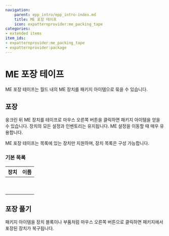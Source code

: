 ```yaml
---
navigation:
    parent: epp_intro/epp_intro-index.md
    title: ME 포장 테이프
    icon: expatternprovider:me_packing_tape
categories:
- extended items
item_ids:
- expatternprovider:me_packing_tape
- expatternprovider:package
---
```


# ME 포장 테이프

ME 포장 테이프는 월드 내의 ME 장치를 패키지 아이템으로 묶을 수 있습니다.

<Row>
<ItemImage id="expatternprovider:me_packing_tape" scale="4"></ItemImage>
<ItemImage id="expatternprovider:package" scale="4"></ItemImage>
</Row>

## 포장

웅크린 뒤 ME 장치를 테이프로 마우스 오른쪽 버튼을 클릭하면 패키지 아이템을 얻을 수 있습니다. 장치의 모든 설정과 인벤토리는
유지됩니다. ME 설정을 이동할 때 매우 유용합니다.

ME 포장 테이프는 목록에 있는 장치만 지원하며, 장치 목록은 구성 가능합니다.

### 기본 목록

|                                       장치                                        |                                  이름                                  |
|:---------------------------------------------------------------------------------:|:---------------------------------------------------------------------:|
|    <ItemImage id="expatternprovider:ex_interface_part" scale="3"></ItemImage>     |    <ItemLink id="expatternprovider:ex_interface_part"></ItemLink>     |
| <ItemImage id="expatternprovider:ex_pattern_provider_part" scale="3"></ItemImage> | <ItemLink id="expatternprovider:ex_pattern_provider_part"></ItemLink> |
|       <ItemImage id="expatternprovider:ex_interface" scale="3"></ItemImage>       |       <ItemLink id="expatternprovider:ex_interface"></ItemLink>       |
|   <ItemImage id="expatternprovider:ex_pattern_provider" scale="3"></ItemImage>    |   <ItemLink id="expatternprovider:ex_pattern_provider"></ItemLink>    |
|            <ItemImage id="ae2:cable_interface" scale="3"></ItemImage>             |            <ItemLink id="ae2:cable_interface"></ItemLink>             |
|         <ItemImage id="ae2:cable_pattern_provider" scale="3"></ItemImage>         |         <ItemLink id="ae2:cable_pattern_provider"></ItemLink>         |
|               <ItemImage id="ae2:interface" scale="3"></ItemImage>                |               <ItemLink id="ae2:interface"></ItemLink>                |
|            <ItemImage id="ae2:pattern_provider" scale="3"></ItemImage>            |            <ItemLink id="ae2:pattern_provider"></ItemLink>            |
|                 <ItemImage id="ae2:drive" scale="3"></ItemImage>                  |                 <ItemLink id="ae2:drive"></ItemLink>                  |

## 포장 풀기

패키지 아이템을 장치 블록이나 부품처럼 마우스 오른쪽 버튼으로 클릭하면
패키지에서 포장된 장치가 복구됩니다.
